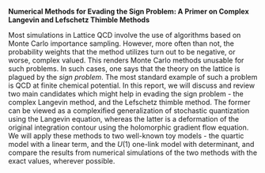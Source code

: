 **Numerical Methods for Evading the Sign Problem: A Primer on Complex Langevin and Lefschetz Thimble Methods**

Most simulations in Lattice QCD involve the use of algorithms based on Monte Carlo importance sampling. However, more often than not, the probability weights that the method utilizes turn out to be negative, or worse, complex valued. This renders Monte Carlo methods unusable for such problems. In such cases, one says that the theory on the lattice is plagued by the _sign problem_. The most standard example of such a problem is QCD at finite chemical potential. In this report, we will discuss and review two main candidates which might help in evading the sign problem - the complex Langevin method, and the Lefschetz thimble method. The former can be viewed as a complexified generalization of stochastic quantization using the Langevin equation, whereas the latter is a deformation of the original integration contour using the holomorphic gradient flow equation. We will apply these methods to two well-known toy models - the quartic model with a linear term, and the $U(1)$ one-link model with determinant, and compare the results from numerical simulations of the two methods with the exact values, wherever possible.
